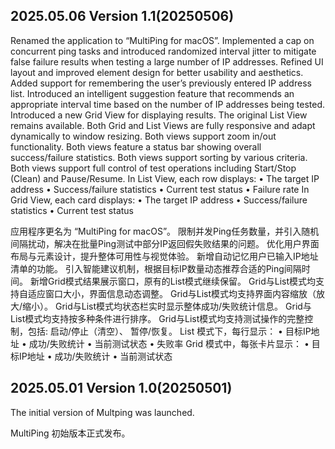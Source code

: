 ## 2025.05.06 Version 1.1(20250506)
Renamed the application to “MultiPing for macOS”.
Implemented a cap on concurrent ping tasks and introduced randomized interval jitter to mitigate false failure results when testing a large number of IP addresses.
Refined UI layout and improved element design for better usability and aesthetics.
Added support for remembering the user’s previously entered IP address list.
Introduced an intelligent suggestion feature that recommends an appropriate interval time based on the number of IP addresses being tested.
Introduced a new Grid View for displaying results. The original List View remains available.
Both Grid and List Views are fully responsive and adapt dynamically to window resizing.
Both views support zoom in/out functionality.
Both views feature a status bar showing overall success/failure statistics.
Both views support sorting by various criteria.
Both views support full control of test operations including Start/Stop (Clean) and Pause/Resume.
In List View, each row displays:
	•	The target IP address
	•	Success/failure statistics
	•	Current test status
	•	Failure rate
In Grid View, each card displays:
	•	The target IP address
	•	Success/failure statistics
	•	Current test status

应用程序更名为 “MultiPing for macOS”。
限制并发Ping任务数量，并引入随机间隔扰动，解决在批量Ping测试中部分IP返回假失败结果的问题。
优化用户界面布局与元素设计，提升整体可用性与视觉体验。
新增自动记忆用户已输入IP地址清单的功能。
引入智能建议机制，根据目标IP数量动态推荐合适的Ping间隔时间。
新增Grid模式结果展示窗口，原有的List模式继续保留。
Grid与List模式均支持自适应窗口大小，界面信息动态调整。
Grid与List模式均支持界面内容缩放（放大/缩小）。
Grid与List模式均状态栏实时显示整体成功/失败统计信息。
Grid与List模式均支持按多种条件进行排序。
Grid与List模式均支持测试操作的完整控制，包括: 启动/停止（清空）、 暂停/恢复。
List 模式下，每行显示：
	•	目标IP地址
	•	成功/失败统计
	•	当前测试状态
	•	失败率
Grid 模式中，每张卡片显示：
	•	目标IP地址
	•	成功/失败统计
	•	当前测试状态




## 2025.05.01 Version 1.0(20250501)
The initial version of Multping was launched.

MultiPing 初始版本正式发布。
